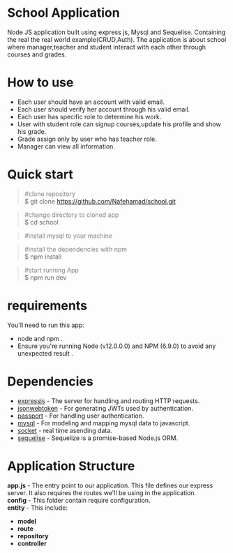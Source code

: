 # School Application
Node JS application built using express js, Mysql and Sequelise. Containing the real the real world example(CRUD,Auth). The application is about school where manager,teacher and student interact with each other through courses and grades. 

# How to use
* Each user should have an account with valid email.
* Each user should verify her account through his valid email.
* Each user has specific role to determine his work.
* User with student role can signup courses,update his profile and show his grade.
* Grade assign only by user who has teacher role.
* Manager can view all information.

# Quick start 

 ><text style="color:grey">#clone repository</text><br>
$ git clone https://github.com/Nafehamad/school.git <br>

><text style="color:grey">#change directory to cloned app</text><br>
$ cd school

><text style="color:grey">#install mysql to your machine</text><br>

><text style="color:grey">#install the dependencies with npm</text><br>
$ npm install

><text style="color:grey">#start running App</text><br>
$ npm run dev

# requirements
You'll need to run this app:

* node and npm .<br>
* Ensure you're running Node (v12.0.0.0) and NPM (6.9.0) to avoid any unexpected result .

# Dependencies
* [expressjs](https://expressjs.com/) - The server for handling and routing HTTP requests.
* [jsonwebtoken](https://github.com/auth0/node-jsonwebtoken) - For generating JWTs used by authentication.
* [passport](https://github.com/jaredhanson/passport) - For handling user authentication.
* [mysql](https://github.com/mysqljs/mysql) - For modeling and mapping mysql data to javascript.
* [socket](https://github.com/socketio/socket.io) - real time asending data.
* [sequelise](https://github.com/sequelize/sequelize) - Sequelize is a promise-based Node.js ORM.

# Application Structure
 **app.js** - The entry point to our application. This file defines our express server. It also requires the routes we'll be using in the application.<br>
 **config** - This folder contain require configuration.<br>
 **entity** - This include:
  * **model**
  * **route**
  * **repository**
  * **controller**
